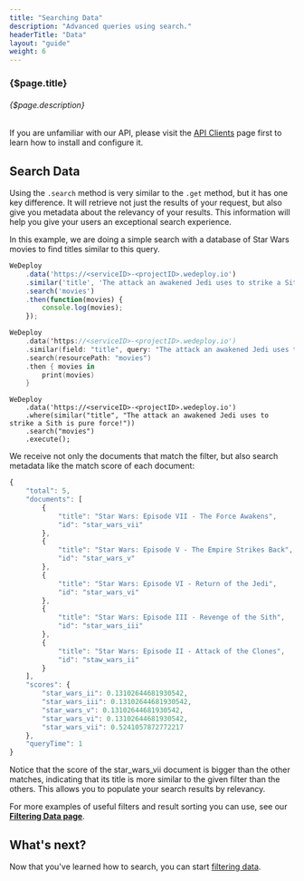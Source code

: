 ```yaml
---
title: "Searching Data"
description: "Advanced queries using search."
headerTitle: "Data"
layout: "guide"
weight: 6
---
```


### {$page.title}

###### {$page.description}

<aside>

If you are unfamiliar with our API, please visit the [API Clients](/docs/intro/api-clients/) page first to learn how to install and configure it.

</aside>

<article id="1">

## Search Data

Using the `.search` method is very similar to the `.get` method, but it has one key difference. It will retrieve not just the results of your request, but also give you metadata about the relevancy of your results. This information will help you give your users an exceptional search experience.

In this example, we are doing a simple search with a database of Star Wars movies to find titles similar to this query.

```javascript
WeDeploy
	.data('https://<serviceID>-<projectID>.wedeploy.io')
	.similar('title', 'The attack an awakened Jedi uses to strike a Sith is pure force!')
	.search('movies')
	.then(function(movies) {
		console.log(movies);
	});
```
```swift
WeDeploy
	.data('https://<serviceID>-<projectID>.wedeploy.io')
	.similar(field: "title", query: "The attack an awakened Jedi uses to strike a Sith is pure force!")
	.search(resourcePath: "movies")
	.then { movies in
		print(movies)
	}
```
```text/x-java
WeDeploy
	.data('https://<serviceID>-<projectID>.wedeploy.io')
	.where(similar("title", "The attack an awakened Jedi uses to strike a Sith is pure force!"))
	.search("movies")
	.execute();
```

We receive not only the documents that match the filter, but also search metadata like the match score of each document:

```javascript
{
	"total": 5,
	"documents": [
		{
			"title": "Star Wars: Episode VII - The Force Awakens",
			"id": "star_wars_vii"
		},
		{
			"title": "Star Wars: Episode V - The Empire Strikes Back",
			"id": "star_wars_v"
		},
		{
			"title": "Star Wars: Episode VI - Return of the Jedi",
			"id": "star_wars_vi"
		},
		{
			"title": "Star Wars: Episode III - Revenge of the Sith",
			"id": "star_wars_iii"
		},
		{
			"title": "Star Wars: Episode II - Attack of the Clones",
			"id": "staw_wars_ii"
		}
	],
	"scores": {
		"star_wars_ii": 0.13102644681930542,
		"star_wars_iii": 0.13102644681930542,
		"star_wars_v": 0.13102644681930542,
		"star_wars_vi": 0.13102644681930542,
		"star_wars_vii": 0.5241057872772217
	},
	"queryTime": 1
}
```

Notice that the score of the star_wars_vii document is bigger than the other matches, indicating that its title is more similar to the given filter than the others. This allows you to populate your search results by relevancy.

<aside>

For more examples of useful filters and result sorting you can use, see our **[Filtering Data page](/docs/data/filtering-data/)**.

</aside>

</article>

## What's next?

Now that you've learned how to search, you can start [filtering data](/docs/data/filtering-data/).
